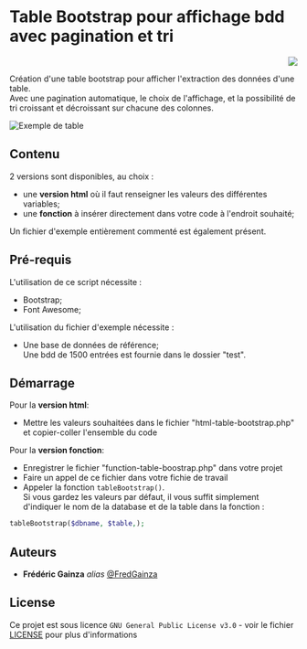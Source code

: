 # Table Bootstrap pour affichage bdd avec pagination et tri

<p align="right"><img src="https://img.shields.io/badge/KoPaTiK-Agency-blue"><p align="right">

Création d'une table bootstrap pour afficher l'extraction des données d'une table.  
Avec une pagination automatique, le choix de l'affichage, et la possibilité de tri croissant et décroissant sur chacune des colonnes.

![Exemple de table](https://www.fgainza.fr/www/img/divers/pagination-github.jpg?style=centerme "Exemple de table obtenue")

## Contenu

2 versions sont disponibles, au choix :

* une **version html** où il faut renseigner les valeurs des différentes variables;
* une **fonction** à insérer directement dans votre code à l'endroit souhaité;

Un fichier d'exemple entièrement commenté est également présent.

## Pré-requis

L'utilisation de ce script nécessite :

* Bootstrap;
* Font Awesome;

L'utilisation du fichier d'exemple nécessite :

* Une base de données de référence;  
Une bdd de 1500 entrées est fournie dans le dossier "test".

## Démarrage

Pour la **version html**:

* Mettre les valeurs souhaitées dans le fichier "html-table-bootstrap.php" et copier-coller l'ensemble du code

Pour la **version fonction**:

* Enregistrer le fichier "function-table-boostrap.php" dans votre projet
* Faire un appel de ce fichier dans votre fichie de travail
* Appeler la fonction `tableBootstrap()`.  
Si vous gardez les valeurs par défaut, il vous suffit simplement d'indiquer le nom de la database et de la table dans la fonction :

```php
tableBootstrap($dbname, $table,);
```

## Auteurs

* **Frédéric Gainza** _alias_ [@FredGainza](https://github.com/FredGainza)

## License

Ce projet est sous licence ``GNU General Public License v3.0`` - voir le fichier [LICENSE](LICENSE) pour plus d'informations
